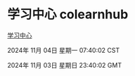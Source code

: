 # 学习中心 colearnhub
[学习中心](http://219.139.197.74:56308/colearnhub/)

2024年 11月 04日 星期一 07:40:02 CST

2024年 11月 03日 星期日 23:40:02 GMT
